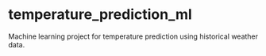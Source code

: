 # temperature_prediction_ml
Machine learning project for temperature prediction using historical weather data.
